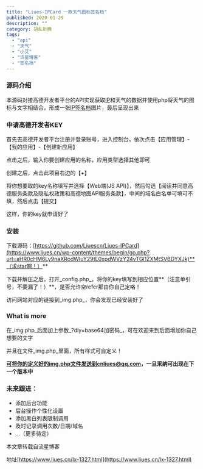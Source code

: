 ```yaml
---
title: "Liues-IPCard 一款天气图标签名档"
published: 2020-01-29
description: ""
category: 胡乱折腾
tags: 
  - "api"
  - "天气"
  - "小艾"
  - "流星博客"
  - "签名档"
---
```




### 源码介绍

本源码对接高德开发者平台的API实现获取[IP](https://www.liues.cn/lx-tag/ip/ "查看与 IP 相关的文章")和天气的数据并使用php将天气的图标与文字相结合，形成一张[IP签名档](https://www.liues.cn/lx-tag/ip%e7%ad%be%e5%90%8d%e6%a1%a3/ "查看与 IP签名档 相关的文章")图片，最后呈现出来

### 申请高德开发者KEY

首先去高德开发者平台注册并登录账号，进入控制台，依次点击【应用管理】-【我的应用】-【创建新应用】

点击之后，输入你要创建应用的名称，应用类型选择其他即可

创建之后，点击此项目右边的【+】

将你想要取的key名称填写并选择【Web端(JS API)】，然后勾选【阅读并同意高德服务条款及隐私权政策和高德地图API服务条款】，中间的域名白名单可填可不填，然后点击【提交】

这样，你的key就申请好了

### 安装

下载源码：[https://github.com/Liuescn/Liues-IPCard](https://www.liues.cn/wp-content/themes/begin/go.php?url=aHR0cHM6Ly9naXRodWIuY29tL0xpdWVzY24vTGl1ZXMtSVBDYXJk)**（求star啊！）**

下载并解压之后，打开_config.php_，将你的key填写到相应位置**（注意单引号，不要漏了！）**，是否允许空refer那由你自己定咯！

访问网站对应的链接到_img.php_，你会发现已经安装好了

### What is more

在_img.php_后面加上参数_?diy=base64加密码_，可在欢迎来到后面增加你自己想要的文字

并且在文件_img.php_里面，所有样式可自定义！

**可将你的定义好的img.php文件发送到cnliues@qq.com，一旦采纳可出现在下一个版本中**

### 未来跟进：

- 添加后台功能
- 后台操作个性化设置
- 添加黑白列表限制调用
- 及时记录调用次数/日期/域名
- ...（更多待定）

本文章转载自流星博客

地址[https://www.liues.cn/lx-1327.html](https://www.liues.cn/lx-1327.html)

